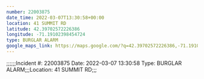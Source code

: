 ```yaml
---
number: 22003875
date_time: 2022-03-07T13:30:58+00:00
location: 41 SUMMIT RD
latitude: 42.39702572226386
longitude: -71.19102398454724
type: BURGLAR ALARM
google_maps_link: https://maps.google.com/?q=42.39702572226386,-71.19102398454724
---
```


;;;;;;Incident #: 22003875   Date: 2022-03-07 13:30:58   Type: BURGLAR ALARM;;;Location: 41 SUMMIT RD;;;

